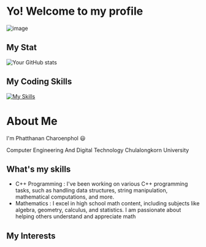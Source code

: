 # Yo! Welcome to my profile

![image](https://drive.google.com/file/d/1wSDTIqwTwvW0wuA9PF8tYW2tfMqg209g/view?usp=sharing)

## My Stat
![Your GitHub stats](https://github-readme-stats.vercel.app/api?username=View-MG&show_icons=true)

## My Coding Skills

[![My Skills](https://skillicons.dev/icons?i=c,cpp,py,js,html,css)](https://skillicons.dev)

# About Me
I'm Phatthanan Charoenphol :smiley:

Computer Engineering And Digital Technology Chulalongkorn University

## What's my skills
- C++ Programming : 
    I've been working on various C++ programming tasks, such as handling data structures, string manipulation, mathematical computations, and more.
- Mathematics : I excel in high school math content, including subjects like algebra, geometry, calculus, and statistics. I am passionate about helping others understand and appreciate math

## My Interests


##
